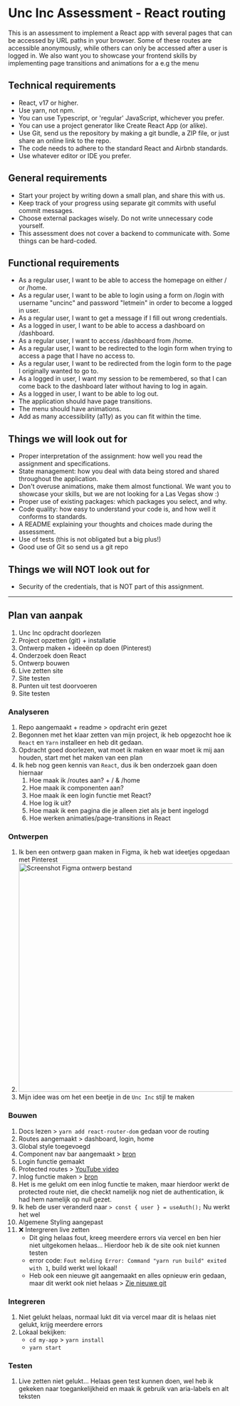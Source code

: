 # Unc Inc Assessment - React routing
This is an assessment to implement a React app with several pages that can be accessed by URL paths in your browser. Some of these routes are accessible anonymously, while others can only be accessed after a user is logged in. We also want you to showcase your frontend skills by implementing page transitions and animations for a e.g the menu

## Technical requirements

- React, v17 or higher.
- Use yarn, not npm.
- You can use Typescript, or 'regular' JavaScript, whichever you prefer.
- You can use a project generator like Create React App (or alike).
- Use Git, send us the repository by making a git bundle, a ZIP file, or just share an online link to the repo.
- The code needs to adhere to the standard React and Airbnb standards.
- Use whatever editor or IDE you prefer.

## General requirements

- Start your project by writing down a small plan, and share this with us.
- Keep track of your progress using separate git commits with useful commit messages.
- Choose external packages wisely. Do not write unnecessary code yourself.
- This assessment does not cover a backend to communicate with. Some things can be hard-coded.

## Functional requirements

- As a regular user, I want to be able to access the homepage on either / or /home.
- As a regular user, I want to be able to login using a form on /login with username "uncinc" and password "letmein" in order to become a logged in user.
- As a regular user, I want to get a message if I fill out wrong credentials.
- As a logged in user, I want to be able to access a dashboard on /dashboard.
- As a regular user, I want to access /dashboard from /home.
- As a regular user, I want to be redirected to the login form when trying to access a page that I have no access to.
- As a regular user, I want to be redirected from the login form to the page I originally wanted to go to.
- As a logged in user, I want my session to be remembered, so that I can come back to the dashboard later without having to log in again.
- As a logged in user, I want to be able to log out.
- The application should have page transitions.
- The menu should have animations.
- Add as many accessibility (a11y) as you can fit within the time.

## Things we will look out for

- Proper interpretation of the assignment: how well you read the assignment and specifications.
- State management: how you deal with data being stored and shared throughout the application.
- Don't overuse animations, make them almost functional. We want you to showcase your skills, but we are not looking for a Las Vegas show :)
- Proper use of existing packages: which packages you select, and why.
- Code quality: how easy to understand your code is, and how well it conforms to standards.
- A README explaining your thoughts and choices made during the assessment.
- Use of tests (this is not obligated but a big plus!)
- Good use of Git so send us a git repo


## Things we will NOT look out for

- Security of the credentials, that is NOT part of this assignment.

  
***

## Plan van aanpak
1. Unc Inc opdracht doorlezen
2. Project opzetten (git) + installatie 
3. Ontwerp maken + ideeën op doen (Pinterest)
4. Onderzoek doen React
5. Ontwerp bouwen 
6. Live zetten site
7. Site testen
8. Punten uit test doorvoeren
9. Site testen

### Analyseren
1. Repo aangemaakt + readme > opdracht erin gezet
2. Begonnen met het klaar zetten van mijn project, ik heb opgezocht hoe ik `React` en `Yarn` installeer en heb dit gedaan.
3. Opdracht goed doorlezen, wat moet ik maken en waar moet ik mij aan houden, start met het maken van een plan
4. Ik heb nog geen kennis van `React`, dus ik ben onderzoek gaan doen hiernaar
   1. Hoe maak ik /routes aan? + / & /home
   2. Hoe maak ik componenten aan?
   3. Hoe maak ik een login functie met React?
   4. Hoe log ik uit?
   5. Hoe maak ik een pagina die je alleen ziet als je bent ingelogd
   6. Hoe werken animaties/page-transitions in React

### Ontwerpen
1. Ik ben een ontwerp gaan maken in Figma, ik heb wat ideetjes opgedaan met Pinterest
2. <img width="513" alt="Screenshot Figma ontwerp bestand" src="https://github.com/user-attachments/assets/ab6a6929-9d83-4c01-a72b-9ed65fcca35d">
3. Mijn idee was om het een beetje in de `Unc Inc` stijl te maken

### Bouwen
1. Docs lezen > `yarn add react-router-dom` gedaan voor de routing
2. Routes aangemaakt > dashboard, login, home
3. Global style toegevoegd
4. Component nav bar aangemaakt > [bron](https://medium.com/@swati.sharma_216/creating-navbar-using-react-router-63c4e785c2d4)
5. Login functie gemaakt
6. Protected routes > [YouTube video](https://medium.com/@swati.sharma_216/creating-navbar-using-react-router-63c4e785c2d4)
7. Inlog functie maken > [bron](https://www.shecodes.io/athena/53182-how-to-handle-login-in-react)
8. Het is me gelukt om een inlog functie te maken, maar hierdoor werkt de protected route niet, die checkt namelijk nog niet de authentication, ik had hem namelijk op null gezet.
9. Ik heb de user veranderd naar  `> const { user } = useAuth();` Nu werkt het wel
10. Algemene Styling aangepast
11. ❌ Intergreren live zetten
    - Dit ging helaas fout, kreeg meerdere errors via vercel en ben hier niet uitgekomen helaas... Hierdoor heb ik de site ook niet kunnen testen
    - error code: `Fout melding Error: Command "yarn run build" exited with 1`, build werkt wel lokaal!
    - Heb ook een nieuwe git aangemaakt en alles opnieuw erin gedaan, maar dit werkt ook niet helaas > [Zie nieuwe git](https://github.com/Lmikkers/unc-inc-versie2)

### Integreren
1. Niet gelukt helaas, normaal lukt dit via vercel maar dit is helaas niet gelukt, krijg meerdere errors
2. Lokaal bekijken:
   - `cd my-app` > `yarn install`
   - `yarn start`

### Testen
1. Live zetten niet gelukt... Helaas geen test kunnen doen, wel heb ik gekeken naar toegankelijkheid en maak ik gebruik van aria-labels en alt teksten


   
  
